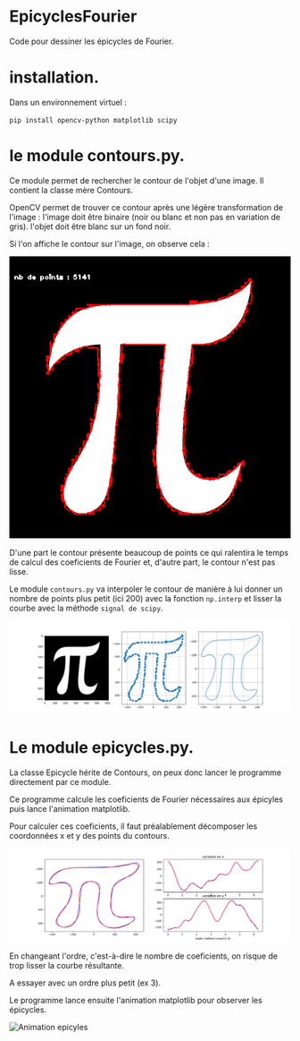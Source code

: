 # EpicyclesFourier

Code pour dessiner les épicycles de Fourier. 

# installation. 

Dans un environnement virtuel :  

`pip install opencv-python matplotlib scipy`

# le module contours.py. 

Ce module permet de rechercher le contour de l'objet d'une image. Il contient la classe mère Contours. 

OpenCV permet de trouver ce contour après une légère transformation de l'image :
l'image doit être binaire (noir ou blanc et non pas en variation de gris). 
l'objet doit être blanc sur un fond noir. 

Si l'on affiche le contour sur l'image, on observe cela :

![Contours Image](Pictures/image_originale.png)

D'une part le contour présente beaucoup de points ce qui ralentira le temps de calcul des coeficients de Fourier et, d'autre part, le contour n'est pas lisse. 

Le module `contours.py` va interpoler le contour de manière à lui donner un nombre de points plus petit (ici 200) avec la fonction `np.interp` et lisser la courbe avec la méthode `signal de scipy`. 

![Contours Image](Pictures/resultat_contour.png)

# Le module epicycles.py. 

La classe Epicycle hérite de Contours, on peux donc lancer le programme directement par ce module. 

Ce programme calcule les coeficients de Fourier nécessaires aux épicyles puis lance l'animation matplotlib. 

Pour calculer ces coeficients, il faut préalablement décomposer les coordonnées x et y des points du contours. 

![Contours Image](Pictures/epicycles.png)


En changeant l'ordre, c'est-à-dire le nombre de coeficients, on risque de trop lisser la courbe résultante. 

A essayer avec un ordre plus petit (ex 3). 

Le programme lance ensuite l'animation matplotlib pour observer les épicycles. 

![Animation epicyles](Pictures/animation_readme.gif)

